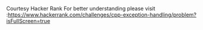 Courtesy Hacker Rank
For better understanding please visit :https://www.hackerrank.com/challenges/cpp-exception-handling/problem?isFullScreen=true
